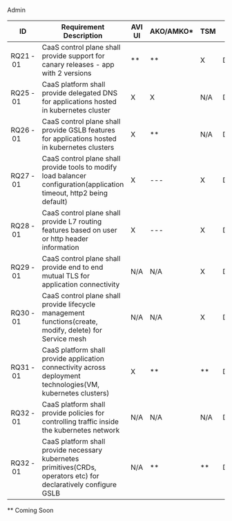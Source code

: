 Admin

ID | Requirement Description | AVI UI | AKO/AMKO* | TSM | Persona |
--- | --- | --- | --- | --- | --- |
| RQ21 - 01 |  CaaS control plane shall provide support for canary releases - app with 2 versions | ** | ** | X | DevOps/Developer |
RQ25 - 01 | CaaS platform shall provide delegated DNS for applications hosted in kubernetes cluster | X | X | N/A | DevOps |
RQ26 - 01 | CaaS control plane shall provide GSLB features for applications hosted in kubernetes clusters | X | ** | N/A | DevOps |
RQ27 - 01 | CaaS control plane shall provide tools to modify load balancer configuration(application timeout, http2 being default) | X | --- | X | DevOps/Developer |
RQ28 - 01 | CaaS control plane shall provide L7 routing features based on user or http header information | X | --- | X | DevOps/Developer |
RQ29 - 01 | CaaS control plane shall provide end to end mutual TLS for application connectivity | N/A | N/A | X | DevOps/Developer |
RQ30 - 01 | CaaS control plane shall provide lifecycle management functions(create, modify, delete) for Service mesh | N/A | N/A | X | DevOps/Developer |
RQ31 - 01  | CaaS platform shall provide application connectivity across deployment technologies(VM, kubernetes clusters) | X | ** | ** | DevOps/Developer |
RQ32 - 01 | CaaS platform shall provide policies for controlling traffic inside the kubernetes network | N/A | N/A | N/A | DevOps/Developer |
RQ32 - 01 | CaaS platform shall provide necessary kubernetes primitives(CRDs, operators etc) for declaratively configure GSLB | N/A | ** | ** | DevOps/Developer |


** Coming Soon
